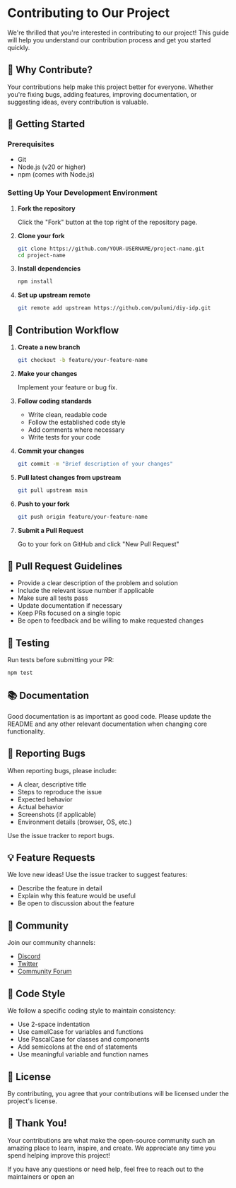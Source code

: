 # Contributing to Our Project

We're thrilled that you're interested in contributing to our project! This guide will help you understand our contribution process and get you started quickly.

## 🌟 Why Contribute?

Your contributions help make this project better for everyone. Whether you're fixing bugs, adding features, improving documentation, or suggesting ideas, every contribution is valuable.

## 🚀 Getting Started

### Prerequisites

- Git
- Node.js (v20 or higher)
- npm (comes with Node.js)

### Setting Up Your Development Environment

1. **Fork the repository**

   Click the "Fork" button at the top right of the repository page.

2. **Clone your fork**

   ```bash
   git clone https://github.com/YOUR-USERNAME/project-name.git
   cd project-name
   ```

3. **Install dependencies**

   ```bash
   npm install
   ```

4. **Set up upstream remote**

   ```bash
   git remote add upstream https://github.com/pulumi/diy-idp.git
   ```

## 🔄 Contribution Workflow

1. **Create a new branch**

   ```bash
   git checkout -b feature/your-feature-name
   ```

2. **Make your changes**

   Implement your feature or bug fix.

3. **Follow coding standards**

    - Write clean, readable code
    - Follow the established code style
    - Add comments where necessary
    - Write tests for your code

4. **Commit your changes**

   ```bash
   git commit -m "Brief description of your changes"
   ```

5. **Pull latest changes from upstream**

   ```bash
   git pull upstream main
   ```

6. **Push to your fork**

   ```bash
   git push origin feature/your-feature-name
   ```

7. **Submit a Pull Request**

   Go to your fork on GitHub and click "New Pull Request"

## 📝 Pull Request Guidelines

- Provide a clear description of the problem and solution
- Include the relevant issue number if applicable
- Make sure all tests pass
- Update documentation if necessary
- Keep PRs focused on a single topic
- Be open to feedback and be willing to make requested changes

## 🧪 Testing

Run tests before submitting your PR:

```bash
npm test
```

## 📚 Documentation

Good documentation is as important as good code. Please update the README and any other relevant documentation when changing core functionality.

## 🐞 Reporting Bugs

When reporting bugs, please include:

- A clear, descriptive title
- Steps to reproduce the issue
- Expected behavior
- Actual behavior
- Screenshots (if applicable)
- Environment details (browser, OS, etc.)

Use the issue tracker to report bugs.

## 💡 Feature Requests

We love new ideas! Use the issue tracker to suggest features:

- Describe the feature in detail
- Explain why this feature would be useful
- Be open to discussion about the feature

## 👥 Community

Join our community channels:

- [Discord](https://discord.gg/project-name)
- [Twitter](https://twitter.com/project-name)
- [Community Forum](https://forum.project-name.com)

## 🎨 Code Style

We follow a specific coding style to maintain consistency:

- Use 2-space indentation
- Use camelCase for variables and functions
- Use PascalCase for classes and components
- Add semicolons at the end of statements
- Use meaningful variable and function names

## 📄 License

By contributing, you agree that your contributions will be licensed under the project's license.

## 🙏 Thank You!

Your contributions are what make the open-source community such an amazing place to learn, inspire, and create. We appreciate any time you spend helping improve this project!

If you have any questions or need help, feel free to reach out to the maintainers or open an
